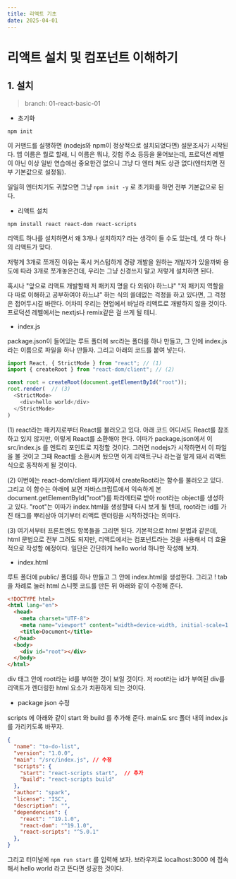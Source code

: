 ```yaml
---
title: 리액트 기초
date: 2025-04-01
---
```

# 리액트 설치 및 컴포넌트 이해하기

## 1. 설치

 > branch: 01-react-basic-01

 - 초기화

```
npm init
```

이 커맨드를 실행하면 (nodejs와 npm이 정상적으로 설치되었다면) 설문조사가 시작된다.
앱 이름은 뭘로 할래, 니 이름은 뭐냐, 깃헙 주소 등등을 물어보는데,
프로덕션 레벨이 아닌 이상 일반 연습에선 중요한건 없으니 그냥 다 엔터 쳐도 상관 없다(엔터치면 전부 기본값으로 설정됨).

일일히 엔터치기도 귀찮으면 그냥 ```npm init -y``` 로 초기화를 하면 전부 기본값으로 된다.


- 리액트 설치

```
npm install react react-dom react-scripts
```

리액트 하나를 설치하면서 왜 3개나 설치하지? 라는 생각이 들 수도 있는데, 셋 다 하나의 리액트가 맞다.

저렇게 3개로 쪼개진 이유는 혹시 커스텀하게 경량 개발을 원하는 개발자가 있을까봐 용도에 따라 3개로 쪼개놓은건데,
우리는 그냥 신경쓰지 말고 저렇게 설치하면 된다.

혹시나 "앞으로 리액트 개발할때 저 패키지 명을 다 외워야 하느냐" "저 패키지 역할을 다 따로 이해하고 공부하여야 하느냐" 하는 식의 쓸데없는 걱정을 하고 있다면, 그 걱정은 접어두시길 바란다. 어차피 우리는 현업에서 바닐라 리액트로 개발하지 않을 것이다. 프로덕션 레벨에서는 nextjs나 remix같은 걸 쓰게 될 테니.

- index.js

package.json이 들어있는 루트 폴더에 src라는 폴더를 하나 만들고, 그 안에 index.js라는 이름으로 파일을 하나 만들자.
그리고 아래의 코드를 붙여 넣는다.

```javascript
import React, { StrictMode } from "react"; // (1)
import { createRoot } from "react-dom/client"; // (2)

const root = createRoot(document.getElementById("root"));
root.render(  // (3)
  <StrictMode>
    <div>hello world</div>
  </StrictMode>
)
```

(1) react라는 패키지로부터 React를 불러오고 있다. 아래 코드 어디서도 React를 참조하고 있지 않지만, 이렇게 React를 소환해야 한다. 이따가 package.json에서 이 src/index.js 를 엔트리 포인트로 지정할 것이다. 그러면 nodejs가 시작하면서 이 파일을 볼 것이고 그때 React를 소환시켜 뒀으면 이게 리액트구나 라는걸 알게 돼서 리액트 식으로 동작하게 될 것이다.

(2) 이번에는 react-dom/client 패키지에서 createRoot라는 함수를 불러오고 있다. 그리고 이 함수는 아래에 보면 자바스크립트에서 익숙하게 본 document.getElementById("root")를 파라메터로 받아 root라는 object를 생성하고 있다. "root"는 이따가 index.html을 생성할때 다시 보게 될 텐데, root라는 id를 가진 태그를 뿌리삼아 여기부터 리액트 렌더링을 시작하겠다는 의미다.

(3) 여기서부터 프론트엔드 항목들을 그리면 된다. 기본적으로 html 문법과 같은데, html 문법으로 전부 그려도 되지만, 리액트에서는 컴포넌트라는 것을 사용해서 더 효율적으로 작성할 예정이다. 일단은 간단하게 hello world 하나만 작성해 보자.


- index.html

루트 폴더에 public/ 폴더를 하나 만들고 그 안에 index.html을 생성한다.
그리고 ! tab 을 차례로 눌러 html 스니펫 코드를 만든 뒤 아래와 같이 수정해 준다.

```html
<!DOCTYPE html>
<html lang="en">
  <head>
    <meta charset="UTF-8">
    <meta name="viewport" content="width=device-width, initial-scale=1.0">
    <title>Document</title>
  </head>
  <body>
    <div id="root"></div>
  </body>
</html>
```

div 태그 안에 root라는 id를 부여한 것이 보일 것이다.
저 root라는 id가 부여된 div를 리액트가 렌더링한 html 요소가 치환하게 되는 것이다.


- package json 수정

scripts 에 아래와 같이 start 와 build 를 추가해 준다. main도 src 폴더 내의 index.js를 가리키도록 바꾸자.

```json
{
  "name": "to-do-list",
  "version": "1.0.0",
  "main": "/src/index.js", // 수정
  "scripts": {
    "start": "react-scripts start",  // 추가
    "build": "react-scripts build"
  },
  "author": "spark",
  "license": "ISC",
  "description": "",
  "dependencies": {
    "react": "^19.1.0",
    "react-dom": "^19.1.0",
    "react-scripts": "^5.0.1"
  },
}
```

그리고 터미널에 ```npm run start``` 를 입력해 보자. 브라우저로 localhost:3000 에 접속해서 hello world 라고 뜬다면 성공한 것이다.
